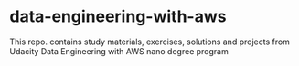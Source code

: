 # data-engineering-with-aws
This repo. contains study materials, exercises, solutions and projects from Udacity Data Engineering with AWS nano degree program
